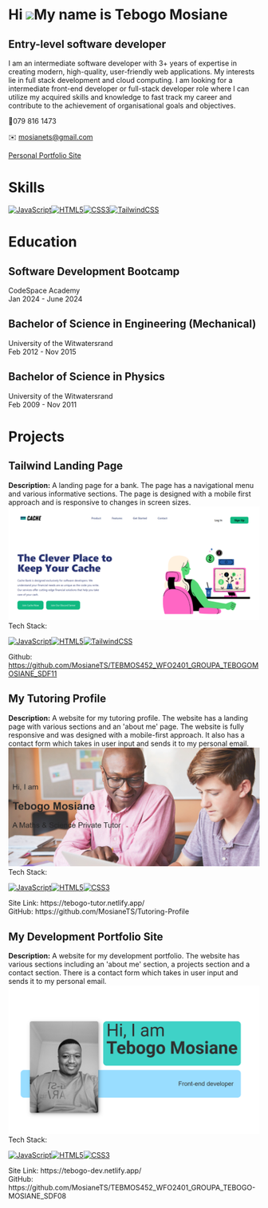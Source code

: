 # Hi ![](https://user-images.githubusercontent.com/18350557/176309783-0785949b-9127-417c-8b55-ab5a4333674e.gif)My name is Tebogo Mosiane

## Entry-level software developer
I am an intermediate software developer with 3+ years of expertise in creating modern, high-quality, user-friendly web applications. My interests lie in full stack development and cloud computing. I am looking for a intermediate front-end developer or full-stack developer role where I can utilize my acquired skills and knowledge to fast track my career and contribute to the achievement of organisational goals and objectives.

📱079 816 1473 

✉️ mosianets@gmail.com

[Personal Portfolio Site](https://tebogo-dev.netlify.app/)


# Skills

<p align="left">
<a href="https://developer.mozilla.org/en-US/docs/Web/JavaScript" target="_blank" rel="noreferrer"><img src="https://raw.githubusercontent.com/danielcranney/readme-generator/main/public/icons/skills/javascript-colored.svg" width="36" height="36" alt="JavaScript" /></a><a href="https://developer.mozilla.org/en-US/docs/Glossary/HTML5" target="_blank" rel="noreferrer"><img src="https://raw.githubusercontent.com/danielcranney/readme-generator/main/public/icons/skills/html5-colored.svg" width="36" height="36" alt="HTML5" /></a><a href="https://www.w3.org/TR/CSS/#css" target="_blank" rel="noreferrer"><img src="https://raw.githubusercontent.com/danielcranney/readme-generator/main/public/icons/skills/css3-colored.svg" width="36" height="36" alt="CSS3" /></a><a href="https://tailwindcss.com/" target="_blank" rel="noreferrer"><img src="https://raw.githubusercontent.com/danielcranney/readme-generator/main/public/icons/skills/tailwindcss-colored.svg" width="36" height="36" alt="TailwindCSS" /></a>
</p>



# Education
## Software Development Bootcamp
CodeSpace Academy<br>
Jan 2024 - June 2024

## Bachelor of Science in Engineering (Mechanical)
University of the Witwatersrand<br>
Feb 2012 - Nov 2015

## Bachelor of Science in Physics
University of the Witwatersrand<br>
Feb 2009 - Nov 2011
  

# Projects
## Tailwind Landing Page
**Description:**
A landing page for a bank. The page has a navigational menu and various informative sections. The page is designed with a mobile first approach and is responsive to changes in screen sizes. 
![Alt text](https://github.com/MosianeTS/MosianeTS/blob/main/Cache%20Pic.png)
Tech Stack:<br>
<p align="left">
<a href="https://developer.mozilla.org/en-US/docs/Web/JavaScript" target="_blank" rel="noreferrer"><img src="https://raw.githubusercontent.com/danielcranney/readme-generator/main/public/icons/skills/javascript-colored.svg" width="36" height="36" alt="JavaScript" /></a><a href="https://developer.mozilla.org/en-US/docs/Glossary/HTML5" target="_blank" rel="noreferrer"><img src="https://raw.githubusercontent.com/danielcranney/readme-generator/main/public/icons/skills/html5-colored.svg" width="36" height="36" alt="HTML5" /></a><a href="https://tailwindcss.com/" target="_blank" rel="noreferrer"><img src="https://raw.githubusercontent.com/danielcranney/readme-generator/main/public/icons/skills/tailwindcss-colored.svg" width="36" height="36" alt="TailwindCSS" /></a>
</p>

Github:  https://github.com/MosianeTS/TEBMOS452_WFO2401_GROUPA_TEBOGOMOSIANE_SDF11

## My Tutoring Profile
**Description:**
A website for my tutoring profile.  The website has a landing page with various sections and an 'about me' page. The website is fully responsive and was designed with a mobile-first approach.
It also has a contact form which takes in user input and sends it to my personal email.<br>
![Alt text](https://github.com/MosianeTS/MosianeTS/blob/main/Tutor%20Pic.png)<br>
Tech Stack:<br>
<p align="left">
<a href="https://developer.mozilla.org/en-US/docs/Web/JavaScript" target="_blank" rel="noreferrer"><img src="https://raw.githubusercontent.com/danielcranney/readme-generator/main/public/icons/skills/javascript-colored.svg" width="36" height="36" alt="JavaScript" /></a><a href="https://developer.mozilla.org/en-US/docs/Glossary/HTML5" target="_blank" rel="noreferrer"><img src="https://raw.githubusercontent.com/danielcranney/readme-generator/main/public/icons/skills/html5-colored.svg" width="36" height="36" alt="HTML5" /></a><a href="https://www.w3.org/TR/CSS/#css" target="_blank" rel="noreferrer"><img src="https://raw.githubusercontent.com/danielcranney/readme-generator/main/public/icons/skills/css3-colored.svg" width="36" height="36" alt="CSS3" /></a>
</p>
Site Link: https://tebogo-tutor.netlify.app/ <br>
GitHub: https://github.com/MosianeTS/Tutoring-Profile

## My Development Portfolio Site
**Description:**
A website for my development portfolio.  The website has various sections including an 'about me' section, a projects section and a contact section.
There is a contact form which takes in user input and sends it to my personal email.
![Alt text](https://github.com/MosianeTS/MosianeTS/blob/main/Dev%20Pic.png)
Tech Stack:<br>
<p align="left">
<a href="https://developer.mozilla.org/en-US/docs/Web/JavaScript" target="_blank" rel="noreferrer"><img src="https://raw.githubusercontent.com/danielcranney/readme-generator/main/public/icons/skills/javascript-colored.svg" width="36" height="36" alt="JavaScript" /></a><a href="https://developer.mozilla.org/en-US/docs/Glossary/HTML5" target="_blank" rel="noreferrer"><img src="https://raw.githubusercontent.com/danielcranney/readme-generator/main/public/icons/skills/html5-colored.svg" width="36" height="36" alt="HTML5" /></a><a href="https://www.w3.org/TR/CSS/#css" target="_blank" rel="noreferrer"><img src="https://raw.githubusercontent.com/danielcranney/readme-generator/main/public/icons/skills/css3-colored.svg" width="36" height="36" alt="CSS3" /></a>
</p>
Site Link: https://tebogo-dev.netlify.app/ <br>
GitHub: https://github.com/MosianeTS/TEBMOS452_WFO2401_GROUPA_TEBOGO-MOSIANE_SDF08










